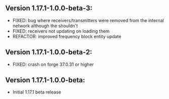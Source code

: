 ## Version 1.17.1-1.0.0-beta-3:
- FIXED: bug where receivers/transmitters were removed from the internal network although the shouldn't
- FIXED: receivers not updating on loading them
- REFACTOR: improved frequency block entity update

## Version 1.17.1-1.0.0-beta-2:
- FIXED: crash on forge 37.0.31 or higher

## Version 1.17.1-1.0.0-beta:
- Initial 1.17.1 beta release
